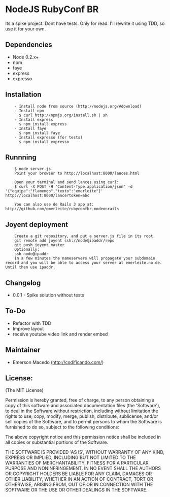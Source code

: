 NodeJS RubyConf BR
==================

Its a spike project. Dont have tests. Only for read. I'll rewrite it using TDD, so use it for your own.

Dependencies
------------

* Node 0.2.x+
* npm
* faye
* express
* expresso


Installation
------------
        - Install node from source (http://nodejs.org/#download)
        - Install npm 
          $ curl http://npmjs.org/install.sh | sh
        - Install express 
          $ npm install express
        - Install faye 
          $ npm install faye
        - Install expresso (for tests)
          $ npm install expresso

Runnning
--------

        $ node server.js
        Point your browser to http://localhost:8000/lances.html
       
        Open your terminal and send lances using curl:
        $ curl -X POST -H "Content-Type:application/json" -d '{"equipe":"flamengo","texto":"emerleite"}' http://localhost:8000/lance?token=abc
       
        You can also use de Rails 3 app at: http://github.com/emerleite/rubyconfbr-nodeonrails

Joyent deployment
-----------------

        Create a git repository, and put a server.js file in its root.
        git remote add joyent ssh://node@ipaddr/repo
        git push joyent master
        Optionally:
        ssh node@ipaddr
        In a few minutes the nameservers will propagate your subdomain record and you will be able to access your server at emerleite.no.de. Until then use ipaddr.

Changelog
---------
* 0.0.1 - Spike solution without tests

To-Do
-----

* Refactor with TDD
* Improve layout
* receive youtube video link and render embed

Maintainer
----------

* Emerson Macedo (<http://codificando.com/>)

License:
--------

(The MIT License)

Permission is hereby granted, free of charge, to any person obtaining
a copy of this software and associated documentation files (the
'Software'), to deal in the Software without restriction, including
without limitation the rights to use, copy, modify, merge, publish,
distribute, sublicense, and/or sell copies of the Software, and to
permit persons to whom the Software is furnished to do so, subject to
the following conditions:

The above copyright notice and this permission notice shall be
included in all copies or substantial portions of the Software.

THE SOFTWARE IS PROVIDED 'AS IS', WITHOUT WARRANTY OF ANY KIND,
EXPRESS OR IMPLIED, INCLUDING BUT NOT LIMITED TO THE WARRANTIES OF
MERCHANTABILITY, FITNESS FOR A PARTICULAR PURPOSE AND NONINFRINGEMENT.
IN NO EVENT SHALL THE AUTHORS OR COPYRIGHT HOLDERS BE LIABLE FOR ANY
CLAIM, DAMAGES OR OTHER LIABILITY, WHETHER IN AN ACTION OF CONTRACT,
TORT OR OTHERWISE, ARISING FROM, OUT OF OR IN CONNECTION WITH THE
SOFTWARE OR THE USE OR OTHER DEALINGS IN THE SOFTWARE.
